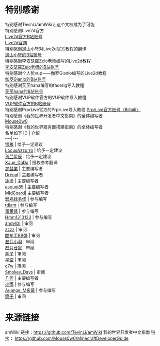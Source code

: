 # 特别感谢
特别感谢TevinLi/amWiki让这个文档成为了可能  
特别感谢Live2d官方  
[Live2d官方B站账号](https://space.bilibili.com/517434197)  
[Live2d官网](https://www.live2d.com/)  
特别感谢岚山小轩对Live2d官方教程的翻译  
[岚山小轩的B站账号](https://space.bilibili.com/405846923)  
特别感谢李安瑟羅Zelo老师编写的Live2d教程  
[李安瑟羅Zelo老师的B站账号](https://space.bilibili.com/484150459 )  
特别感谢个人势vup——伽罗Gianlo编写的Live2d教程  
[伽罗Gianlo的B站账号](https://space.bilibili.com/2899681)  
特别感谢芙芙hana编写的facerig导入教程  
[芙芙hana的B站账号](https://space.bilibili.com/43596222)  
特别感谢VUP软件官方的VUP软件导入教程  
[VUP软件官方的B站账号](https://space.bilibili.com/448645427)  
特别感谢PrprLive官方的PrprLive导入教程
[PrprLive官方账号（Bilibili）](https://space.bilibili.com/435936699)  
特别感谢《我的世界开发者中文指南》的全体编写者   
[Mouse0w0](https://github.com/Mouse0w0/MinecraftDeveloperGuide)    
特别感谢《我的世界服务器搭建指南》的全体编写者  
名单如下
ID | 介绍  
---|---  
[银狼](https://www.mcbbs.net/home.php?mod=space&uid=200097) | 给予一定建议  
[LocusAzzurro](https://www.mcbbs.net/home.php?mod=space&uid=266277) | 给予一定建议  
[贺兰星辰](https://www.mcbbs.net/home.php?mod=space&uid=495221) | 给予一定建议  
[XJue_DaDa](https://www.mcbbs.net/home.php?mod=space&uid=1101813) | 授权参考翻译  
[梦彗業](https://www.mcbbs.net/home.php?mod=space&uid=1071472) | 主要编写者  
[Drenal](https://www.mcbbs.net/home.php?mod=space&uid=1013348) | 主要编写者  
[冰冷](https://github.com/GceCold/) | 主要编写者  
[asougi85](https://www.mcbbs.net/home.php?mod=space&uid=527243) | 主要编写者   
[MIdCoard](https://github.com/MIdCoard)| 主要编写者  
[弱鸡绿毛怪](https://www.mcbbs.net/home.php?mod=space&uid=2149109) | 参与编写  
[tdiant](https://github.com/tdiant) | 参与编写  
[蛋黄酱](https://github.com/huangshize) | 参与编写  
[Hmm1313133](https://www.mcbbs.net/home.php?mod=space&uid=193264) | 参与编写  
[andylizi](https://github.com/andylizi) | 审阅    
[zzzz](https://github.com/ustc-zzzz) | 审阅  
[酷车手BB弹](https://www.mcbbs.net/home.php?mod=space&uid=284709) | 审阅  
[叁只小羽](https://github.com/xiaoyuowo) | 审阅  
[叁只仓鼠](https://github.com/ViosinDeng) | 审阅  
[耗子](https://github.com/Mouse0w0) | 审阅  
[星空](https://www.mcbbs.net/home.php?mod=space&uid=281332) | 审阅  
[c7w](https://www.mcbbs.net/home.php?mod=space&uid=564032) | 审阅  
[Smokey_Days](https://www.mcbbs.net/home.php?mod=space&uid=2065001) | 审阅  
[几何](https://www.mcbbs.net/home.php?mod=space&uid=1798694) | 主要编写者   
[火雨](https://www.mcbbs.net/home.php?mod=space&uid=1710570) | 参与编写  
[Auange_M夜幕](https://www.mcbbs.net/home.php?mod=space&uid=2128135) | 参与编写  
[筒子](https://www.mcbbs.net/home.php?mod=space&uid=910117) | 审阅  



# 来源链接
amWiki 链接：https://github.com/TevinLi/amWiki
我的世界开发者中文指南 链接： https://github.com/Mouse0w0/MinecraftDeveloperGuide
